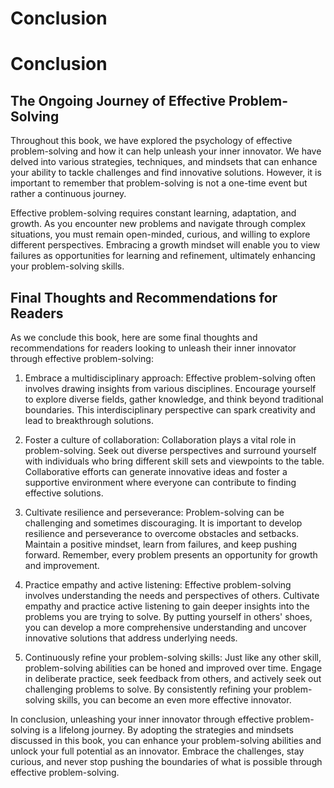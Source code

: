 # Conclusion

Conclusion
==========

The Ongoing Journey of Effective Problem-Solving
------------------------------------------------

Throughout this book, we have explored the psychology of effective problem-solving and how it can help unleash your inner innovator. We have delved into various strategies, techniques, and mindsets that can enhance your ability to tackle challenges and find innovative solutions. However, it is important to remember that problem-solving is not a one-time event but rather a continuous journey.

Effective problem-solving requires constant learning, adaptation, and growth. As you encounter new problems and navigate through complex situations, you must remain open-minded, curious, and willing to explore different perspectives. Embracing a growth mindset will enable you to view failures as opportunities for learning and refinement, ultimately enhancing your problem-solving skills.

Final Thoughts and Recommendations for Readers
----------------------------------------------

As we conclude this book, here are some final thoughts and recommendations for readers looking to unleash their inner innovator through effective problem-solving:

1. Embrace a multidisciplinary approach: Effective problem-solving often involves drawing insights from various disciplines. Encourage yourself to explore diverse fields, gather knowledge, and think beyond traditional boundaries. This interdisciplinary perspective can spark creativity and lead to breakthrough solutions.

2. Foster a culture of collaboration: Collaboration plays a vital role in problem-solving. Seek out diverse perspectives and surround yourself with individuals who bring different skill sets and viewpoints to the table. Collaborative efforts can generate innovative ideas and foster a supportive environment where everyone can contribute to finding effective solutions.

3. Cultivate resilience and perseverance: Problem-solving can be challenging and sometimes discouraging. It is important to develop resilience and perseverance to overcome obstacles and setbacks. Maintain a positive mindset, learn from failures, and keep pushing forward. Remember, every problem presents an opportunity for growth and improvement.

4. Practice empathy and active listening: Effective problem-solving involves understanding the needs and perspectives of others. Cultivate empathy and practice active listening to gain deeper insights into the problems you are trying to solve. By putting yourself in others' shoes, you can develop a more comprehensive understanding and uncover innovative solutions that address underlying needs.

5. Continuously refine your problem-solving skills: Just like any other skill, problem-solving abilities can be honed and improved over time. Engage in deliberate practice, seek feedback from others, and actively seek out challenging problems to solve. By consistently refining your problem-solving skills, you can become an even more effective innovator.

In conclusion, unleashing your inner innovator through effective problem-solving is a lifelong journey. By adopting the strategies and mindsets discussed in this book, you can enhance your problem-solving abilities and unlock your full potential as an innovator. Embrace the challenges, stay curious, and never stop pushing the boundaries of what is possible through effective problem-solving.